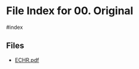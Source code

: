# File Index for 00. Original
#index

## Files

- [ECHR.pdf](https://github.com/Grado-en-Gestion-de-la-Ciberseguridad/1-Ciberseguridad/blob/main//01.1.%20Fundamentos%20de%20Derecho/06.%20Regulacion/02.%20European%20%20Convention%20%20%20on%20Human%20%20Rights/00.%20Original/ECHR.pdf)
